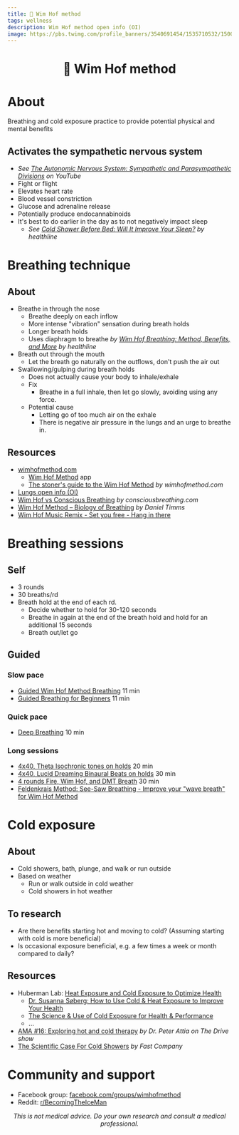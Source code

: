 ```yaml
---
title: 🧊 Wim Hof method
tags: wellness
description: Wim Hof method open info (OI)
image: https://pbs.twimg.com/profile_banners/3540691454/1535710532/1500x500
---
```


<h1 style="text-align: center;">🧊 Wim Hof method</h1>

# About
Breathing and cold exposure practice to provide potential physical and mental benefits

## Activates the sympathetic nervous system
- *See [The Autonomic Nervous System: Sympathetic and Parasympathetic Divisions](https://youtu.be/DPWEhl7gbu4?t=151) on YouTube*
- Fight or flight
- Elevates heart rate
- Blood vessel constriction
- Glucose and adrenaline release
- Potentially produce endocannabinoids
- It's best to do earlier in the day as to not negatively impact sleep
    - *See [Cold Shower Before Bed: Will It Improve Your Sleep?](https://www.healthline.com/health/how-a-cold-shower-before-bed-affects-your-sleep) by healthline*

# Breathing technique

## About
- Breathe in through the nose
    - Breathe deeply on each inflow
    - More intense "vibration" sensation during breath holds
    - Longer breath holds
    - Uses diaphragm to breathe *by [Wim Hof Breathing: Method, Benefits, and More](https://www.healthline.com/health/wim-hof-method) by healthline*
- Breath out through the mouth
    - Let the breath go naturally on the outflows, don't push the air out
- Swallowing/gulping during breath holds
    - Does not actually cause your body to inhale/exhale
    - Fix
        - Breathe in a full inhale, then let go slowly, avoiding using any force.
    - Potential cause
        - Letting go of too much air on the exhale
        - There is negative air pressure in the lungs and an urge to breathe in.

## Resources
- [wimhofmethod.com](https://www.wimhofmethod.com)
    - [Wim Hof Method](https://play.google.com/store/apps/details?id=nl.deckeron.apps.innerfire) app
    - [The stoner's guide to the Wim Hof Method](https://www.wimhofmethod.com/blog/the-stoner-s-guide-to-the-wim-hof-method) *by wimhofmethod.com*
- [Lungs open info (OI)](https://docs.google.com/document/d/1mam8exMzp_L-wnq1AyMkCzlj0bZCSOPsb4uBs5DRSlE/edit#heading=h.fhg5vlppthxg)
- [Wim Hof vs Conscious Breathing](https://www.consciousbreathing.com/articles/wim-hof-vs-conscious-breathing/) *by consciousbreathing.com*
- [Wim Hof Method – Biology of Breathing](https://www.daniel-timms.com/wim-hof-method-biology-of-breathing) *by Daniel Timms*
- [Wim Hof Music Remix -  Set you free - Hang in there](https://www.youtube.com/watch?v=EFbCb_k6p70)

# Breathing sessions

## Self
- 3 rounds
- 30 breaths/rd
- Breath hold at the end of each rd.
    - Decide whether to hold for 30-120 seconds
    - Breathe in again at the end of the breath hold and hold for an additional 15 seconds
    - Breath out/let go

## Guided

### Slow pace
- [Guided Wim Hof Method Breathing](https://www.youtube.com/watch?v=tybOi4hjZFQ) 11 min
- [Guided Breathing for Beginners](https://www.youtube.com/watch?v=0BNejY1e9ik) 11 min

### Quick pace
- [Deep Breathing](https://www.youtube.com/watch?v=xAhAOTXHeNs) 10 min

### Long sessions
- [4x40, Theta Isochronic tones on holds](https://www.youtube.com/watch?v=4eASsYw7mFs) 20 min
- [4x40, Lucid Dreaming Binaural Beats on holds](https://www.youtube.com/watch?v=DLkxT2rgo8k) 30 min
- [4 rounds Fire, Wim Hof, and DMT Breath](https://www.youtube.com/watch?v=gYCy_HHm4qg) 30 min
- [Feldenkrais Method: See-Saw Breathing - Improve your "wave breath" for Wim Hof Method](https://www.youtube.com/watch?v=avNYrxe9dUY&list=PLoHZXuvRaVHnf8IBE4nx3_1Q4edWitwZV)

# Cold exposure

## About
- Cold showers, bath, plunge, and walk or run outside
- Based on weather
    - Run or walk outside in cold weather
    - Cold showers in hot weather

## To research
- Are there benefits starting hot and moving to cold? (Assuming starting with cold is more beneficial)
- Is occasional exposure beneficial, e.g. a few times a week or month compared to daily?

## Resources
- Huberman Lab: [Heat Exposure and Cold Exposure to Optimize Health](https://www.hubermanlab.com/topics/heat-exposure-and-cold-exposure-to-optimize-health)
    - [Dr. Susanna Søberg: How to Use Cold & Heat Exposure to Improve Your Health](https://www.hubermanlab.com/episode/dr-susanna-soberg-how-to-use-cold-and-heat-exposure-to-improve-your-health)
    - [The Science & Use of Cold Exposure for Health & Performance](https://hubermanlab.com/the-science-and-use-of-cold-exposure-for-health-and-performance/)
    - ...
- [AMA #16: Exploring hot and cold therapy](https://pca.st/3ea2nr95#t=8m0s) *by Dr. Peter Attia on The Drive show*
- [The Scientific Case For Cold Showers](https://www.fastcompany.com/3043767/the-scientific-case-for-cold-showers) *by Fast Company*

# Community and support
- Facebook group: [facebook.com/groups/wimhofmethod](https://www.facebook.com/groups/wimhofmethod/)
- Reddit: [r/BecomingTheIceMan](https://www.reddit.com/r/BecomingTheIceman)

<p style="text-align: center; font-style: italic">This is not medical advice. Do your own research and consult a medical professional.</p>